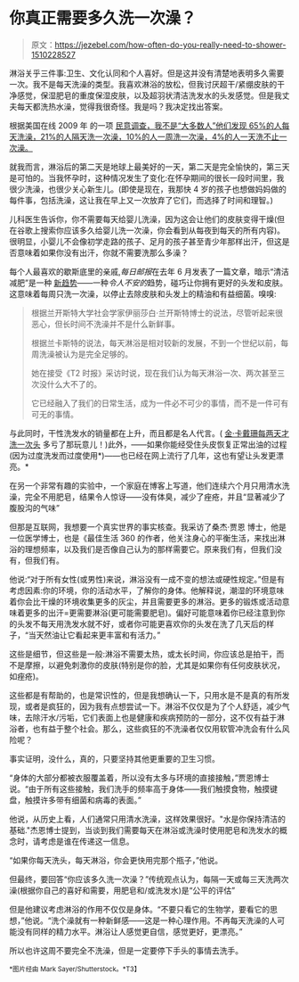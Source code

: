 # 你真正需要多久洗一次澡？

> 原文：<https://jezebel.com/how-often-do-you-really-need-to-shower-1510228527>

淋浴关乎三件事:卫生、文化认同和个人喜好。但是这并没有清楚地表明多久需要一次。我不是每天洗澡的类型。我喜欢淋浴的放松，但我讨厌超干/紧绷皮肤的干净感觉，保湿肥皂的重度保湿皮肤，以及超羽状清洁洗发水的头发感觉。但是我丈夫每天都洗热水澡，觉得我很奇怪。我是吗？我决定找出答案。



根据美国在线 2009 年 的一项 [民意调查，我不是“大多数人”他们发现 65%的人每天洗澡，21%的人隔天洗一次澡，10%的人一周洗一次澡，4%的人一天洗不止一次澡。](http://blog.chron.com/sciguy/2009/09/are-you-more-or-less-clean-than-the-average-american/)

就我而言，淋浴后的第二天是地球上最美好的一天，第二天是完全愉快的，第三天是可怕的。当我怀孕时，这种情况发生了变化:在怀孕期间的很长一段时间里，我很少洗澡，也很少关心新生儿。(即使是现在，我那快 4 岁的孩子也想做妈妈做的每件事，包括洗澡，这让我在早上又一次放弃了它们，而选择了时间和理智。)

儿科医生告诉你，你不需要每天给婴儿洗澡，因为这会让他们的皮肤变得干燥(但在谷歌上搜索你应该多久给婴儿洗一次澡，你会看到从每夜到每天的所有内容)。很明显，小婴儿不会像初学走路的孩子、足月的孩子甚至青少年那样出汗，但这是否意味着如果你没有出汗，你就不需要洗那么多澡？

每个人最喜欢的歇斯底里的亲戚,*每日邮报*在去年 6 月发表了一篇文章，暗示“清洁减肥”是一种 [新趋势](http://www.dailymail.co.uk/femail/article-2335634/Take-shower-just-ONCE-week-want-better-hair-skin-say-dermatologists.html)——一种*令人不安的*趋势，碰巧让你拥有更好的头发和皮肤。这意味着每周只洗一次澡，以停止去除皮肤和头发上的精油和有益细菌。嗅嗅:

> 根据兰开斯特大学社会学家伊丽莎白·兰开斯特博士的说法，尽管听起来很恶心，但长时间不洗澡并不是什么新鲜事。
> 
> 根据兰卡斯特的说法，每天淋浴是相对较新的发展，不到一个世纪以前，每周洗澡被认为是完全足够的。
> 
> 她在接受《T2 时报》采访时说，现在我们认为每天淋浴一次、两次甚至三次没什么大不了的。
> 
> 它已经融入了我们的日常生活，成为一件必不可少的事情，而不是一件可有可无的事情。

与此同时，干性洗发水的销量都在上升，而且都是名人代言。( [金·卡戴珊每两天才洗一次头](http://www.allure.com/celebrity-trends/2012/kim-kardashian-beauty-lessons) 多亏了那玩意儿！)此外，——如果你能经受住头皮恢复正常出油的过程(因为过度洗发而过度使用*)——也已经在网上流行了几年，这也有望让头发更漂亮。*

在另一个非常有趣的实验中，一个家庭在博客上写道，他们连续六个月只用清水洗澡，完全不用肥皂，结果令人惊讶——没有体臭，减少了痤疮，并且“显著减少了腹股沟的气味”

但那是互联网，我想要一个真实世界的事实核查。我采访了桑杰·贾恩 博士，他是一位医学博士，也是《最佳生活 360 的作者，他关注身心的平衡生活，来找出淋浴的理想频率，以及我们是否像自己认为的那样需要它。原来我们有，但我们没有，但我们有。

他说:“对于所有女性(或男性)来说，淋浴没有一成不变的想法或硬性规定。”但是有考虑因素:你的环境，你的活动水平，了解你的身体。他解释说，潮湿的环境意味着你会比干燥的环境收集更多的灰尘，并且需要更多的淋浴。更多的锻炼或活动意味着更多的出汗=更需要淋浴(更可能需要肥皂)。偏好可能意味着你已经注意到你的头发不每天用洗发水就不好，或者你可能更喜欢你的头发在洗了几天后的样子，“当天然油让它看起来更丰富和有活力。”

这些是细节，但这些是一般:淋浴不需要太热，或太长时间，你应该总是拍干，而不是摩擦，以避免刺激你的皮肤(特别是你的脸，尤其是如果你有任何皮肤状况，如痤疮)。

这些都是有帮助的，也是常识性的，但是我想确认一下，只用水是不是真的有所发现，或者是疯狂的，因为我有点想尝试一下。淋浴不仅仅是为了个人舒适，减少气味，去除汗水/污垢，它们表面上也是健康和疾病预防的一部分，这不仅有益于淋浴者，也有益于整个社会。那么，这些疯狂的不洗澡者仅仅用软管冲洗会有什么风险呢？

事实证明，没什么，真的，只要坚持其他更重要的卫生习惯。

“身体的大部分都被衣服覆盖着，所以没有太多与环境的直接接触，”贾恩博士说。“由于所有这些接触，我们洗手的频率高于身体——我们触摸食物，触摸键盘，触摸许多带有细菌和病毒的表面。”

他说，从历史上看，人们通常只用清水洗澡，这样效果很好。"水是你保持清洁的基础."杰恩博士提到，当谈到我们需要每天在淋浴或洗澡时使用肥皂和洗发水的概念时，请考虑是谁在传递这一信息。

“如果你每天洗头，每天淋浴，你会更快用完那个瓶子，”他说。

但最终，要回答“你应该多久洗一次澡？”传统观点认为，每隔一天或每三天洗两次澡(根据你自己的喜好和需要，用肥皂和/或洗发水)是“公平的评估”

但是他建议考虑淋浴的作用不仅仅是身体。“不要只看它的生物学，要看它的思想，”他说。“洗个澡就有一种新鲜感——这是一种心理作用。不再每天洗澡的人可能没有同样的精力水平。淋浴让人感觉更自信，感觉更好，更漂亮。”

所以也许这周不要完全不洗澡，但是一定要停下手头的事情去洗手。

<small>*图片经由 Mark Sayer/Shutterstock。*T3】</small>